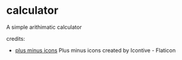 # calculator
A simple arithimatic calculator

credits:
- [plus minus icons](https://www.flaticon.com/free-icons/plus-minus) Plus minus icons created by Icontive - Flaticon